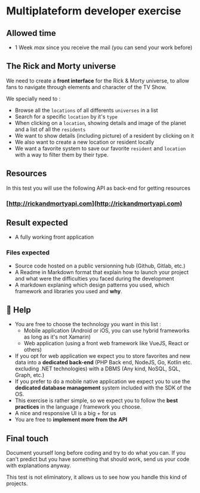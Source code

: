 # Multiplateform developer exercise

## Allowed time
- 1 Week *max* since you receive the mail (you can send your work  before)

## The Rick and Morty universe
We need to create a **front interface** for the Rick & Morty universe, to allow fans to navigate through elements and character of the TV Show.

We specially need to :
- Browse all the `locations` of all differents `universes` in a list
- Search for a specific `location` by it's `type` 
- When clicking on a `location`, showing details and image of the planet and a list of all the `residents` 
- We want to show details (including picture) of a resident by clicking on it
- We also want to create a new location or resident locally
- We want a favorite system to save our favorite `resident` and `location` with a way to filter them by their type.

## Resources 
In this test you will use the following API as back-end for getting resources

### [http://rickandmortyapi.com](http://rickandmortyapi.com)

## Result expected
- A fully working front application 

### Files expected
- Source code hosted on a public versionning hub (Github, Gitlab, etc.)
- A Readme in Markdown format that explain how to launch your project and what were the difficulties you faced during the development
- A markdown explaning which design patterns you used, which framework and libraries you used and **why**. 

## 🌟 Help
- You are free to choose the technology you want in this list : 
  - Mobile application (Android or iOS, you can use hybrid frameworks as long as it's not Xamarin)
  - Web application (using a front web framework like VueJS, React or others)
- If you opt for web application we expect you to store favorites and new data into a **dedicated back-end** (PHP Back end, NodeJS, Go, Kotlin etc. excluding .NET technologies) with a DBMS (Any kind, NoSQL, SQL, Graph, etc.)
- If you prefer to do a mobile native application we expect you to use the **dedicated database management** system included with the SDK of the OS.
- This exercise is rather simple, so we expect you to follow the **best practices** in the language / framework you choose.
- A nice and responsive UI is a big + for us
- You are free to **implement more from the API**

## Final touch
Document yourself long before coding and try to do what you can. If you can't predict but you have something that should work, send us your code with explanations anyway.

This test is not eliminatory, it allows us to see how you handle this kind of projects.

